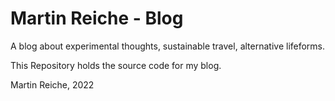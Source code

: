 # Martin Reiche - Blog

A blog about experimental thoughts, sustainable travel, alternative lifeforms.

This Repository holds the source code for my blog. 

Martin Reiche, 2022